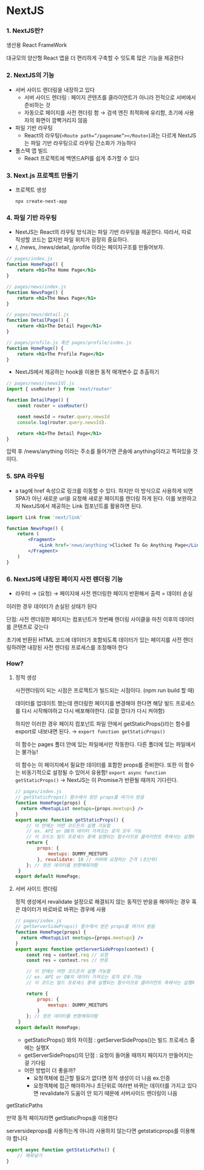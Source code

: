 # NextJS

### 1. NextJS란?

생산용 React FrameWork

대규모의 양산형 React 앱을 더 편리하게 구축할 수 잇도록 많은 기능을 제공한다

### 2. NextJS의 기능

- 서버 사이드 렌더링을 내장하고 있다
    - 서버 사이드 렌더링 : 페이지 콘텐츠를 클라이언트가 아니라 전적으로 서버에서 준비하는 것
    - 자동으로 페이지를 사전 렌더링 함 → 검색 엔진 최적화에 유리함, 초기에 사용자의 화면이 깜빡거리지 않음
- 파일 기반 라우팅
    - React의 라우팅(`<Route path=”/pagename”></Route>`)과는 다르게 NextJS는 파일 기반 라우팅으로 라우팅 간소화가 가능하다
- 풀스택 앱 빌드
    - React 프로젝트에 백엔드API를 쉽게 추가할 수 있다

### 3. Next.js 프로젝트 만들기

- 프로젝트 생성
    
    `npx create-next-app`
    

### 4. 파일 기반 라우팅

- NextJS는 React의 라우팅 방식과는 파일 기반 라우팅을 제공한다. 따라서, 따로 작성할 코드는 없지만 파일 위치가 굉장히 중요하다.
- /, /news, /news/detail, /profile 이라는 페이지구조를 만들어보자.

```jsx
// pages/index.js
function HomePage() {
	return <h1>The Home Page</h1>
}

// pages/news/index.js
function NewsPage() {
	return <h1>The News Page</h1>
}

// pages/news/detail.js
function DetailPage() {
	return <h1>The Detail Page</h1>
}

// pages/profile.js 혹은 pages/profile/index.js
function HomePage() {
	return <h1>The Profile Page</h1>
}
```
- NextJS에서 제공하는 hook을 이용한 동적 매개변수 값 추출하기

```jsx
// pages/news/[newsId].js
import { useRouter } from 'next/router'

function DetailPage() {
	const router = useRouter()

	const newsId = router.query.newsId
	console.log(router.query.newsId). 

	return <h1>The Detail Page</h1>
}
```

입력 후 /news/anything 이라는 주소를 들어가면 콘솔에 anything이라고 찍혀있을 것이다.

### 5. SPA 라우팅

- a tag에 href 속성으로 링크를 이동할 수 있다. 하지만 이 방식으로 사용하게 되면 SPA가 아닌 새로운 url을 요청해 새로운 페이지를 렌더링 하게 된다. 이를 보완하고자 NextJS에서 제공하는 Link 컴포넌트를 활용하면 된다.

```jsx
import Link from 'next/link'

function NewsPage() {
	return (
		<Fragment>
			<Link href='news/anything'>Clicked To Go Anything Page</Link>
		</Fragment>
	)
}
```

### 6. NextJS에 내장된 페이지 사전 렌더링 기능
- 라우터 → (요청) → 페이지에 사전 렌더링한 페이지 반환해서 출력 = 데이터 손실

이러한 경우 데이터가 손실된 상태가 된다

단점: 사전 렌더링한 페이지는 컴포넌트가 첫번째 렌더링 사이클을 마친 이후의 데이터를 콘텐츠로 갖는다

초기에 반환된 HTML 코드에 데이터가 포함되도록 데이터가 있는 페이지를 사전 렌더링하려면 내장된 사전 렌더링 프로세스를 조정해야 한다

### How?

1. 정적 생성
    
    사전렌더링이 되는 시점은 프로젝트가 빌드되는 시점이다. (npm run build 할 때)
    
    데이터를 업데이트 했는데 렌더링한 페이지를 변경해야 한다면 해당 빌드 프로세스를 다시 시작해야하고 다시 배포해야한다. (로컬 껐다가 다시 켜야함)
    
    하지만 이러한 경우 페이지 컴포넌트 파일 안에서 getStaticProps()라는 함수를 export로 내보내면 된다. → `export function getStaticProps()`
    
    이 함수는 pages 폴더 안에 있는 파일에서만 작동한다. 다른 폴더에 있는 파일에서는 불가능!
    
    이 함수는 이 페이지에서 필요한 데이터를 포함한 props를 준비한다. 또한 이 함수는 비동기적으로 설정될 수 있어서 유용함! `export async function getStaticProps()` → NextJS는 이 Promise가 반환될 때까지 기다린다.
    
    ```jsx
    // pages/index.js
    // getStaticProps() 함수에서 얻은 props를 여기서 받음
    function HomePage(props) {
      return <MeetupList meetups={props.meetups} />
    }   
    export async function getStaticProps() {
    	// 이 안에는 어떤 코드든지 실행 가능함
    	// ex. API or DB의 데이터 가져오는 로직 모두 가능
    	// 이 코드는 빌드 프로세스 중에 실행되는 함수이므로 클라이언트 측에서는 실행X
    	return {
    		props: {
    			meetups: DUMMY_MEETUPS
    		}, revalidate: 10 // 서버에 요청하는 간격 (초단위)
    	}; // 얻은 데이터를 반환해줘야함
     }
    export default HomePage;
    ```
    
2. 서버 사이드 렌더링
    
    정적 생성에서 revalidate 설정으로 해결되지 않는 동적인 반응을 해야하는 경우 혹은 데이터가 바로바로 바뀌는 경우에 사용
    
    ```jsx
    // pages/index.js
    // getServerSideProps() 함수에서 얻은 props를 여기서 받음
    function HomePage(props) {
      return <MeetupList meetups={props.meetups} />
    }   
    export async function getServerSideProps(context) {
    	const req = context.req // 요청
    	const res = context.res // 반응
    
    	// 이 안에는 어떤 코드든지 실행 가능함
    	// ex. API or DB의 데이터 가져오는 로직 모두 가능
    	// 이 코드는 빌드 프로세스 중에 실행되는 함수이므로 클라이언트 측에서는 실행X
    
    	return {
    		props: {
    			meetups: DUMMY_MEETUPS
    		}
    	}; // 얻은 데이터를 반환해줘야함
     }
    export default HomePage;
    ```
    
    - getStaticProps() 와의 차이점 : getServerSideProps()는 빌드 프로세스 중에는 실행X
    - getServerSideProps()의 단점 : 요청이 들어올 때까지 페이지가 만들어지는걸 기다림
    - 어떤 방법이 더 좋을까?
        - 요청객체에 접근할 필요가 없다면 정적 생성이 더 나음 ex.인증
        - 요청객체에 접근 해야하거나 초단위로 여러번 바뀌는 데이터를 가지고 있다면 revalidate가 도움이 안 되기 때문에 서버사이드 렌더링이 나음

    
getStaticPaths

만약 동적 페이지라면 getStaticProps을 이용한다

serversideprops를 사용하는게 아니라 사용하지 않는다면 getstaticprops를 이용해야 합니다

```jsx
export async function getStaticPaths() {
    // 채워넣기
}
```